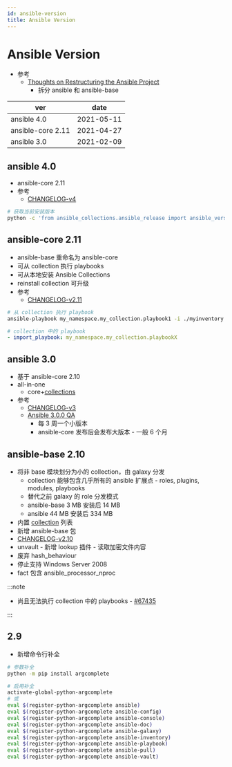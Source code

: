 ```yaml
---
id: ansible-version
title: Ansible Version
---
```


# Ansible Version

- 参考
  - [Thoughts on Restructuring the Ansible Project](https://www.ansible.com/blog/thoughts-on-restructuring-the-ansible-project)
    - 拆分 ansible 和 ansible-base

| ver               | date       |
| ----------------- | ---------- |
| ansible 4.0       | 2021-05-11 |
| ansible-core 2.11 | 2021-04-27 |
| ansible 3.0       | 2021-02-09 |

## ansible 4.0

- ansible-core 2.11
- 参考
  - [CHANGELOG-v4](https://github.com/ansible-community/ansible-build-data/blob/main/4/CHANGELOG-v4.rst)

```bash
# 获取当前安装版本
python -c 'from ansible_collections.ansible_release import ansible_version; print(ansible_version)'
```

## ansible-core 2.11

- ansible-base 重命名为 ansible-core
- 可从 collection 执行 playbooks
- 可从本地安装 Ansible Collections
- reinstall collection 可升级
- 参考
  - [CHANGELOG-v2.11](https://github.com/ansible/ansible/blob/stable-2.11/changelogs/CHANGELOG-v2.11.rst)

```bash
# 从 collection 执行 playbook
ansible-playbook my_namespace.my_collection.playbook1 -i ./myinventory
```

```yaml
# collection 中的 playbook
- import_playbook: my_namespace.my_collection.playbookX
```

## ansible 3.0

- 基于 ansible-core 2.10
- all-in-one
  - core+[collections](https://github.com/ansible-community/ansible-build-data/blob/main/3/ansible-3.build)
- 参考
  - [CHANGELOG-v3](https://github.com/ansible-community/ansible-build-data/blob/main/3/CHANGELOG-v3.rst)
  - [Ansible 3.0.0 QA](https://www.ansible.com/blog/ansible-3.0.0-qa)
    - 每 3 周一个小版本
    - ansible-core 发布后会发布大版本 - 一般 6 个月

## ansible-base 2.10

- 将非 base 模块划分为小的 collection，由 galaxy 分发
  - collection 能够包含几乎所有的 ansible 扩展点 - roles, plugins, modules, playbooks
  - 替代之前 galaxy 的 role 分发模式
  - ansible-base 3 MB 安装后 14 MB
  - ansible 44 MB 安装后 334 MB
- 内置 [collection](https://docs.ansible.com/ansible/2.10/collections/index.html) 列表
- 新增 ansible-base 包
- [CHANGELOG-v2.10](https://github.com/ansible/ansible/blob/stable-2.10/changelogs/CHANGELOG-v2.10.rst)
- unvault - 新增 lookup 插件 - 读取加密文件内容
- 废弃 hash_behaviour
- 停止支持 Windows Server 2008
- fact 包含 ansible_processor_nproc

:::note

- 尚且无法执行 collection 中的 playbooks - [#67435](https://github.com/ansible/ansible/pull/67435)

:::

## 2.9

- 新增命令行补全

```bash
# 参数补全
python -m pip install argcomplete

# 启用补全
activate-global-python-argcomplete
# 或
eval $(register-python-argcomplete ansible)
eval $(register-python-argcomplete ansible-config)
eval $(register-python-argcomplete ansible-console)
eval $(register-python-argcomplete ansible-doc)
eval $(register-python-argcomplete ansible-galaxy)
eval $(register-python-argcomplete ansible-inventory)
eval $(register-python-argcomplete ansible-playbook)
eval $(register-python-argcomplete ansible-pull)
eval $(register-python-argcomplete ansible-vault)
```
